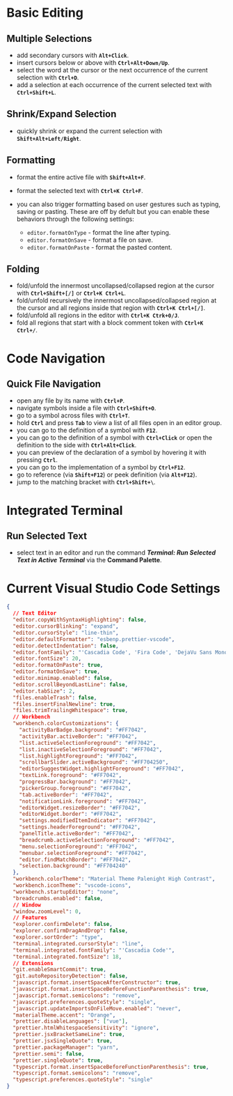 ﻿# Basic Editing

## Multiple Selections

- add secondary cursors with **`Alt+Click`**.
- insert cursors below or above with **`Ctrl+Alt+Down/Up`**.
- select the word at the cursor or the next occurrence of the current selection with **`Ctrl+D`**.
- add a selection at each occurrence of the current selected text with **`Ctrl+Shift+L`**.

## Shrink/Expand Selection

- quickly shrink or expand the current selection with **`Shift+Alt+Left/Right`**.

## Formatting

- format the entire active file with **`Shift+Alt+F`**.
- format the selected text with **`Ctrl+K Ctrl+F`**.
- you can also trigger formatting based on user gestures such as typing, saving or pasting. These are off by defult but you can enable these behaviors through the following settings:

  - `editor.formatOnType` - format the line after typing.
  - `editor.formatOnSave` - format a file on save.
  - `editor.formatOnPaste` - format the pasted content.

## Folding

- fold/unfold the innermost uncollapsed/collapsed region at the cursor with **`Ctrl+Shift+[/]`** or **`Ctrl+K Ctrl+L`**.
- fold/unfold recursively the innermost uncollapsed/collapsed region at the cursor and all regions inside that region with **`Ctrl+K Ctrl+[/]`**.
- fold/unfold all regions in the editor with **`Ctrl+K Ctrk+0/J`**.
- fold all regions that start with a block comment token with **`Ctrl+K Ctrl+/`**.

# Code Navigation

## Quick File Navigation

- open any file by its name with **`Ctrl+P`**.
- navigate symbols inside a file with **`Ctrl+Shift+O`**.
- go to a symbol across files with **`Ctrl+T`**.
- hold **`Ctrl`** and press **`Tab`** to view a list of all files open in an editor group.
- you can go to the definition of a symbol with **`F12`**.
- you can go to the definition of a symbol with **`Ctrl+Click`** or open the definition to the side with **`Ctrl+Alt+Click`**.
- you can preview of the declaration of a symbol by hovering it with pressing **`Ctrl`**.
- you can go to the implementation of a symbol by **`Ctrl+F12`**.
- go to reference (via **`Shift+F12`**) or peek definition (via **`Alt+F12`**).
- jump to the matching bracket with **`Ctrl+Shift+\`**.

# Integrated Terminal

## Run Selected Text

- select text in an editor and run the command **_Terminal: Run Selected Text in Active Terminal_** via the **Command Palette**.

# **Current Visual Studio Code Settings**

```json
{
  // Text Editor
  "editor.copyWithSyntaxHighlighting": false,
  "editor.cursorBlinking": "expand",
  "editor.cursorStyle": "line-thin",
  "editor.defaultFormatter": "esbenp.prettier-vscode",
  "editor.detectIndentation": false,
  "editor.fontFamily": "'Cascadia Code', 'Fira Code', 'DejaVu Sans Mono', Consolas",
  "editor.fontSize": 20,
  "editor.formatOnPaste": true,
  "editor.formatOnSave": true,
  "editor.minimap.enabled": false,
  "editor.scrollBeyondLastLine": false,
  "editor.tabSize": 2,
  "files.enableTrash": false,
  "files.insertFinalNewline": true,
  "files.trimTrailingWhitespace": true,
  // Workbench
  "workbench.colorCustomizations": {
    "activityBarBadge.background": "#FF7042",
    "activityBar.activeBorder": "#FF7042",
    "list.activeSelectionForeground": "#FF7042",
    "list.inactiveSelectionForeground": "#FF7042",
    "list.highlightForeground": "#FF7042",
    "scrollbarSlider.activeBackground": "#FF704250",
    "editorSuggestWidget.highlightForeground": "#FF7042",
    "textLink.foreground": "#FF7042",
    "progressBar.background": "#FF7042",
    "pickerGroup.foreground": "#FF7042",
    "tab.activeBorder": "#FF7042",
    "notificationLink.foreground": "#FF7042",
    "editorWidget.resizeBorder": "#FF7042",
    "editorWidget.border": "#FF7042",
    "settings.modifiedItemIndicator": "#FF7042",
    "settings.headerForeground": "#FF7042",
    "panelTitle.activeBorder": "#FF7042",
    "breadcrumb.activeSelectionForeground": "#FF7042",
    "menu.selectionForeground": "#FF7042",
    "menubar.selectionForeground": "#FF7042",
    "editor.findMatchBorder": "#FF7042",
    "selection.background": "#FF704240"
  },
  "workbench.colorTheme": "Material Theme Palenight High Contrast",
  "workbench.iconTheme": "vscode-icons",
  "workbench.startupEditor": "none",
  "breadcrumbs.enabled": false,
  // Window
  "window.zoomLevel": 0,
  // Features
  "explorer.confirmDelete": false,
  "explorer.confirmDragAndDrop": false,
  "explorer.sortOrder": "type",
  "terminal.integrated.cursorStyle": "line",
  "terminal.integrated.fontFamily": "'Cascadia Code'",
  "terminal.integrated.fontSize": 18,
  // Extensions
  "git.enableSmartCommit": true,
  "git.autoRepositoryDetection": false,
  "javascript.format.insertSpaceAfterConstructor": true,
  "javascript.format.insertSpaceBeforeFunctionParenthesis": true,
  "javascript.format.semicolons": "remove",
  "javascript.preferences.quoteStyle": "single",
  "javascript.updateImportsOnFileMove.enabled": "never",
  "materialTheme.accent": "Orange",
  "prettier.disableLanguages": ["vue"],
  "prettier.htmlWhitespaceSensitivity": "ignore",
  "prettier.jsxBracketSameLine": true,
  "prettier.jsxSingleQuote": true,
  "prettier.packageManager": "yarn",
  "prettier.semi": false,
  "prettier.singleQuote": true,
  "typescript.format.insertSpaceBeforeFunctionParenthesis": true,
  "typescript.format.semicolons": "remove",
  "typescript.preferences.quoteStyle": "single"
}
```
